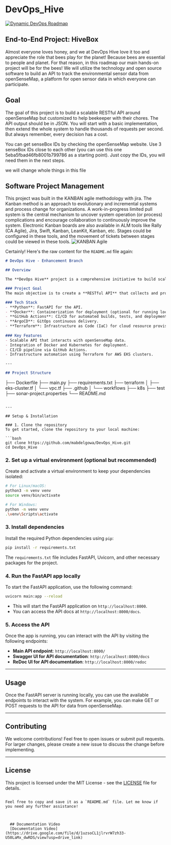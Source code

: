 # DevOps_Hive
[![Dynamic DevOps Roadmap](https://devopshive.net/badges/dynamic-devops-roadmap.svg)](https://github.com/DevOpsHiveHQ/dynamic-devops-roadmap)

## End-to-End Project: HiveBox
Almost everyone loves honey, and we at DevOps Hive love it too and appreciate the role that bees play for the planet! Because bees are essential to people and planet.
For that reason, in this roadmap our main hands-on project will be for the bees! We will utilize the technology and open source software to build an API to track the environmental sensor data from openSenseMap, a platform for open sensor data in which everyone can participate.

## Goal
The goal of this project is to build a scalable RESTful API around openSenseMap but customized to help beekeeper with their chores. The API output should be in JSON. You will start with a basic implementation, then extend the whole system to handle thousands of requests per second. But always remember, every decision has a cost.

You can get senseBox IDs by checking the openSenseMap website. Use 3 senseBox IDs close to each other (you can use this one 5eba5fbad46fb8001b799786 as a starting point). Just copy the IDs, you will need them in the next steps.

we will change whole things in this file

## Software Project Management
This project was built in the KANBAN agile methodology with jira.
The Kanban method is an approach to evolutionary and incremental systems and process change for organizations. A work-in-progress limited pull system is the central mechanism to uncover system operation (or process) complications and encourage collaboration to continuously improve the system.
Electronic Kanban boards are also available in ALM tools like Rally (CA Agile), Jira, Swift, Kanban, LeanKit, Kanban, etc. Stages could be configured in these tools, and the movement of tickets between stages could be viewed in these tools.
![KANBAN Agile](https://github.com/user-attachments/assets/8c54eb2b-42ef-4573-8154-81d3e90e3259)

Certainly! Here's the raw content for the `README.md` file again:

```markdown
# DevOps Hive - Enhancement Branch

## Overview

The **DevOps Hive** project is a comprehensive initiative to build scalable solutions for DevOps and cloud automation processes, with a special focus on environmental data tracking and management for beekeepers. The enhancement branch focuses on expanding and refining the existing architecture and functionality of the HiveBox project.

### Project Goal
The main objective is to create a **RESTful API** that collects and processes environmental sensor data from **openSenseMap**. This API will help beekeepers monitor and manage their beekeeping operations effectively. The system is designed to handle thousands of requests per second, ensuring scalability and performance.

### Tech Stack
- **Python**: FastAPI for the API.
- **Docker**: Containerization for deployment (optional for running locally).
- **GitHub Actions**: CI/CD for automated builds, tests, and deployment.
- **ArgoCD**: GitOps continuous delivery.
- **Terraform**: Infrastructure as Code (IaC) for cloud resource provisioning (AWS).
  
### Key Features
- Scalable API that interacts with openSenseMap data.
- Integration of Docker and Kubernetes for deployment.
- CI/CD pipeline via GitHub Actions.
- Infrastructure automation using Terraform for AWS EKS clusters.

---

## Project Structure

```
├── Dockerfile
├── main.py
├── requirements.txt
├── terraform
│   ├── eks-cluster.tf
│   └── vpc.tf
├── .github
│   └── workflows
├── k8s
├── test
├── sonar-project.properties
└── README.md
```

---

## Setup & Installation

### 1. Clone the repository
To get started, clone the repository to your local machine:

```bash
git clone https://github.com/mabdelgowa/DevOps_Hive.git
cd DevOps_Hive
```

### 2. Set up a virtual environment (optional but recommended)
Create and activate a virtual environment to keep your dependencies isolated:

```bash
# For Linux/macOS:
python3 -m venv venv
source venv/bin/activate

# For Windows:
python -m venv venv
.\venv\Scripts\activate
```

### 3. Install dependencies
Install the required Python dependencies using `pip`:

```bash
pip install -r requirements.txt
```

The `requirements.txt` file includes FastAPI, Uvicorn, and other necessary packages for the project.

### 4. Run the FastAPI app locally
To start the FastAPI application, use the following command:

```bash
uvicorn main:app --reload
```

- This will start the FastAPI application on `http://localhost:8000`.
- You can access the API docs at `http://localhost:8000/docs`.

### 5. Access the API
Once the app is running, you can interact with the API by visiting the following endpoints:

- **Main API endpoint**: `http://localhost:8000/`
- **Swagger UI for API documentation**: `http://localhost:8000/docs`
- **ReDoc UI for API documentation**: `http://localhost:8000/redoc`

---

## Usage

Once the FastAPI server is running locally, you can use the available endpoints to interact with the system. For example, you can make GET or POST requests to the API for data from openSenseMap.

---

## Contributing

We welcome contributions! Feel free to open issues or submit pull requests. For larger changes, please create a new issue to discuss the change before implementing.

---

## License

This project is licensed under the MIT License - see the [LICENSE](LICENSE) file for details.
```

Feel free to copy and save it as a `README.md` file. Let me know if you need any further assistance!



  ## Documentation Video
  [Documentation Video](https://drive.google.com/file/d/1uzsoCL1jlrvrW7zh33-U50LaMx_dwRDS/view?usp=drive_link)
